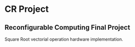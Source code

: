 # CR Project
## Reconfigurable Computing Final Project

Square Root vectorial operation hardware implementation.
